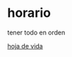 # horario

tener todo en orden

[hoja de vida](https://github.com/andresfelipeatenciomendoza/hoja-de-vida.git)
